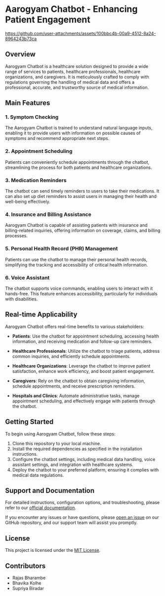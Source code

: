 # Aarogyam Chatbot - Enhancing Patient Engagement

https://github.com/user-attachments/assets/100bbc4b-00a9-4512-8a24-8964243b73ca


## Overview

Aarogyam Chatbot is a healthcare solution designed to provide a wide range of services to patients, healthcare professionals, healthcare organizations, and caregivers. It is meticulously crafted to comply with regulations governing the handling of medical data and offers a professional, accurate, and trustworthy source of medical information.

## Main Features

### 1. Symptom Checking
The Aarogyam Chatbot is trained to understand natural language inputs, enabling it to provide users with information on possible causes of symptoms and recommend appropriate next steps.

### 2. Appointment Scheduling
Patients can conveniently schedule appointments through the chatbot, streamlining the process for both patients and healthcare organizations.

### 3. Medication Reminders
The chatbot can send timely reminders to users to take their medications. It can also set up diet reminders to assist users in managing their health and well-being effectively.

### 4. Insurance and Billing Assistance
Aarogyam Chatbot is capable of assisting patients with insurance and billing-related inquiries, offering information on coverage, claims, and billing processes.

### 5. Personal Health Record (PHR) Management
Patients can use the chatbot to manage their personal health records, simplifying the tracking and accessibility of critical health information.

### 6. Voice Assistant
The chatbot supports voice commands, enabling users to interact with it hands-free. This feature enhances accessibility, particularly for individuals with disabilities.

## Real-time Applicability

Aarogyam Chatbot offers real-time benefits to various stakeholders:

- **Patients**: Use the chatbot for appointment scheduling, accessing health information, and receiving medication and follow-up care reminders.

- **Healthcare Professionals**: Utilize the chatbot to triage patients, address common inquiries, and efficiently schedule appointments.

- **Healthcare Organizations**: Leverage the chatbot to improve patient satisfaction, enhance work efficiency, and boost patient engagement.

- **Caregivers**: Rely on the chatbot to obtain caregiving information, schedule appointments, and receive prescription reminders.

- **Hospitals and Clinics**: Automate administrative tasks, manage appointment scheduling, and effectively engage with patients through the chatbot.

## Getting Started

To begin using Aarogyam Chatbot, follow these steps:

1. Clone this repository to your local machine.
2. Install the required dependencies as specified in the installation instructions.
3. Configure the chatbot settings, including medical data handling, voice assistant settings, and integration with healthcare systems.
4. Deploy the chatbot to your preferred platform, ensuring it complies with medical data regulations.

## Support and Documentation

For detailed instructions, configuration options, and troubleshooting, please refer to our [official documentation](https://docs.google.com/presentation/d/12xTz85IsvMKU6A_qefoqQq1lo30onIdeVskEgCSR3AI/edit?usp=sharing).

If you encounter any issues or have questions, please [open an issue](link-to-issues) on our GitHub repository, and our support team will assist you promptly.


## License

This project is licensed under the [MIT License](link-to-license). 

## Contributors

- Rajas Bharambe
- Bhavika Kolhe
- Supriya Biradar
